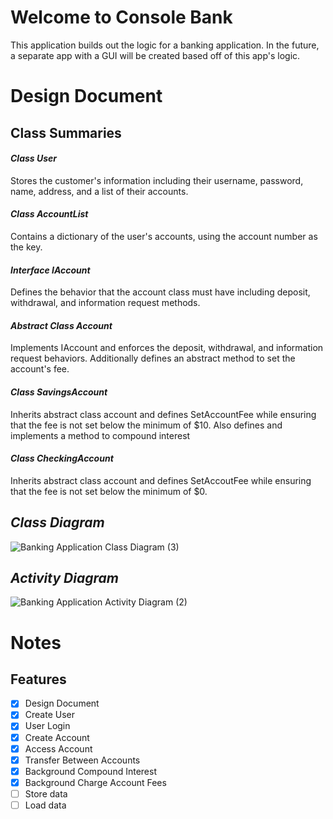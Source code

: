 # Welcome to Console Bank
This application builds out the logic for a banking application. In the future, a separate app with a GUI will be created based off of this app's logic.
# Design Document

## Class Summaries
#### *Class User*
Stores the customer's information including their username, password, name, address, and a list of their accounts. 
#### *Class AccountList*
Contains a dictionary of the user's accounts, using the account number as the key.
#### *Interface IAccount*
Defines the behavior that the account class must have including deposit, withdrawal, and information request methods.
#### *Abstract Class Account*
Implements IAccount and enforces the deposit, withdrawal, and information request behaviors. Additionally defines an abstract method to set the account's fee.
#### *Class SavingsAccount*
Inherits abstract class account and defines SetAccountFee while ensuring that the fee is not set below the minimum of $10. Also defines and implements a method to compound interest
#### *Class CheckingAccount*
Inherits abstract class account and defines SetAccoutFee while ensuring that the fee is not set below the minimum of $0.

## *Class Diagram*
![Banking Application Class Diagram (3)](https://github.com/user-attachments/assets/4967d347-6666-4eae-ab7e-fbaffc8f9e92)

## *Activity Diagram*
![Banking Application Activity Diagram (2)](https://github.com/user-attachments/assets/46caab46-3650-436a-b57a-e91d7edd0882)


# Notes
## Features
- [X] Design Document
- [X] Create User
- [X] User Login
- [X] Create Account
- [X] Access Account
- [X] Transfer Between Accounts
- [X] Background Compound Interest
- [X] Background Charge Account Fees
- [ ] Store data
- [ ] Load data

